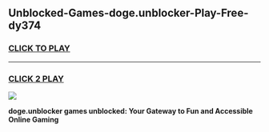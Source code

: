 
## Unblocked-Games-doge.unblocker-Play-Free-dy374
<h3>
<a href="https://premium76.site?title=doge.unblocker&ref=18A1">CLICK TO PLAY</a></h3>
<hr>

<h3>
<a href="https://premium76.site?title=doge.unblocker&ref=18A1">CLICK 2 PLAY</a>
  
</h3>

<a href="https://premium76.site?title=doge.unblocker&ref=18A1"><img src="https://clearcache.store/games.png"></a>


**doge.unblocker games unblocked: Your Gateway to Fun and Accessible Online Gaming**
